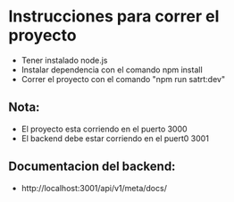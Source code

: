 # Instrucciones para correr el proyecto

- Tener instalado node.js
- Instalar dependencia con el comando npm install
- Correr el proyecto con el comando "npm run satrt:dev"

## Nota:

- El proyecto esta corriendo en el puerto 3000
- El backend debe estar corriendo en el puert0 3001

## Documentacion del backend:

- http://localhost:3001/api/v1/meta/docs/
